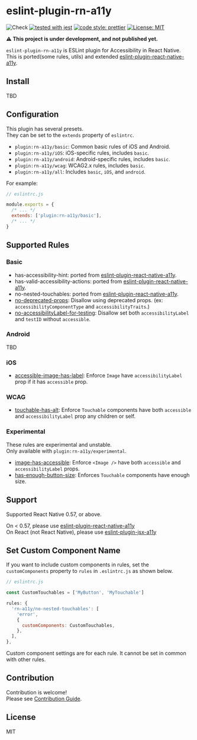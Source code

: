 # eslint-plugin-rn-a11y

![Check](https://github.com/grgr-dkrk/eslint-plugin-rn-a11y/workflows/Check/badge.svg?branch=main) [![tested with jest](https://img.shields.io/badge/tested_with-jest-99424f.svg)](https://github.com/facebook/jest) [![code style: prettier](https://img.shields.io/badge/code_style-prettier-ff69b4.svg?style=flat-square)](https://github.com/prettier/prettier) [![License: MIT](https://img.shields.io/badge/License-MIT-yellow.svg)](https://opensource.org/licenses/MIT)

**⚠️ This project is under development, and not published yet.**

`eslint-plugin-rn-a11y` is ESLint plugin for Accessibility in React Native.  
This is ported(some rules, utils) and extended [eslint-plugin-react-native-a11y](https://github.com/FormidableLabs/eslint-plugin-react-native-a11y).

## Install

TBD

## Configuration

This plugin has several presets.  
They can be set to the `extends` property of `eslintrc`.

- `plugin:rn-a11y/basic`: Common basic rules of iOS and Android.
- `plugin:rn-a11y/iOS`: iOS-specific rules, includes `basic`.
- `plugin:rn-a11y/android`: Android-specific rules, includes `basic`.
- `plugin:rn-a11y/wcag`: WCAG2.x rules, includes `basic`.
- `plugin:rn-a11y/all`: Includes `basic`, `iOS`, and `android`.

For example:

```javascript
// eslintrc.js

module.exports = {
  /* ... */
  extends: ['plugin:rn-a11y/basic'],
  /* ... */
}
```

## Supported Rules

### Basic

- has-accessibility-hint: ported from [eslint-plugin-react-native-a11y](https://github.com/FormidableLabs/eslint-plugin-react-native-a11y).
- has-valid-accessibility-actions: ported from [eslint-plugin-react-native-a11y](https://github.com/FormidableLabs/eslint-plugin-react-native-a11y).
- no-nested-touchables: ported from [eslint-plugin-react-native-a11y](https://github.com/FormidableLabs/eslint-plugin-react-native-a11y).
- [no-deprecated-props](./docs/rules/basic/no-deprecated-props.md): Disallow using deprecated props. (ex: `accessibilityComponentType` and `accessibilityTraits`.)
- [no-accessibilityLabel-for-testing](./docs/rules/ios/no-accessibilityLabel-for-testing.md): Disallow set both `accessibilityLabel` and `testID` without `accessible`.

### Android

TBD

### iOS

- [accessible-image-has-label](./docs/rules/ios/accessible-image-has-label.md): Enforce `Image` have `accessibilityLabel` prop if it has `accessible` prop.

### WCAG

- [touchable-has-alt](./docs/rules/wcag/touchable-has-alt.md): Enforce `Touchable` components have both `accessible` and `accessibilityLabel` prop any children or self.

### Experimental

These rules are experimental and unstable.  
Only available with `plugin:rn-a11y/experimental`.

- [image-has-accessible](./docs/rules/ios/image-has-accessible.md): Enforce `<Image />` have both `accessible` and `accessibilityLabel` props.
- [has-enough-button-size](./docs/rules/android/has-enough-button-size.md): Enforces `Touchable` components have enough size.

## Support

Supported React Native 0.57, or above.

On < 0.57, please use [eslint-plugin-react-native-a11y](https://github.com/FormidableLabs/eslint-plugin-react-native-a11y)  
On React (not React Native), please use [eslint-plugin-jsx-a11y](https://github.com/jsx-eslint/eslint-plugin-jsx-a11y)

## Set Custom Component Name

If you want to include custom components in rules, set the `customComponents` property to `rules` in `.eslintrc.js` as shown below.

```javascript
// eslintrc.js

const CustomTouchables = ['MyButton', 'MyTouchable']

rules: {
  'rn-a11y/no-nested-touchables': [
    'error',
    {
      customComponents: CustomTouchables,
    },
  ],
},
```

Custom component settings are for each rule. It cannot be set in common with other rules.

## Contribution

Contribution is welcome!  
Please see [Contribution Guide](CONTRIBUTING.md).

## License

MIT
